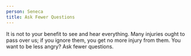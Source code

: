 ```yaml
---
person: Seneca
title: Ask Fewer Questions
---
```


It is not to your benefit to see and hear everything. Many injuries ought to pass over us; if you ignore them, you get no more injury from them. You want to be less angry? Ask fewer questions.
